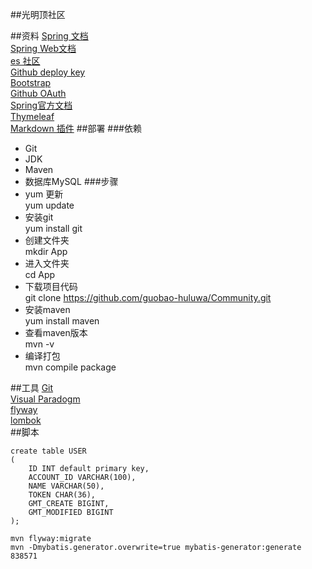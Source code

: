 ##光明顶社区

##资料
[Spring 文档](https://spring.io/guides)  
[Spring Web文档](https://spring.io/guides/gs/serving-web-content)  
[es 社区](https://elasticsearch.cn/explore)  
[Github deploy key](https://developer.github.com/v3/guides/managing=deploy-keys/#deploy-keys)  
[Bootstrap](https://v3.bootcss.com/getting-started/)  
[Github OAuth](https://developer.github.com/apps/building-oauth-apps/creating-an-oauth-app/)  
[Spring官方文档](https://docs.spring.io/spring-boot/docs/2.0.0.RC1/reference/htmlsingle/#boot-features-embedded-database-support)  
[Thymeleaf](https://www.thymeleaf.org/doc/tutorials/3.0/usingthymeleaf.html#setting-attribute-values)  
[Markdown 插件](https://pandao.github.io/editor.md/)
##部署
###依赖
- Git
- JDK
- Maven
- 数据库MySQL
###步骤
- yum 更新  
yum update  
- 安装git  
yum install git 
- 创建文件夹  
mkdir App
- 进入文件夹  
cd App
- 下载项目代码  
git clone https://github.com/guobao-huluwa/Community.git
- 安装maven  
yum install maven  
- 查看maven版本  
mvn -v  
- 编译打包  
mvn compile package


##工具
[Git](https://git-scm.com/download)  
[Visual Paradogm](https://www.visual-paradigm.com)  
[flyway](https://flywaydb.org/getstarted/)  
[lombok](https://projectlombok.org/)  
##脚本
```
create table USER
(
	ID INT default primary key,
	ACCOUNT_ID VARCHAR(100),
	NAME VARCHAR(50),
	TOKEN CHAR(36),
	GMT_CREATE BIGINT,
	GMT_MODIFIED BIGINT
);
```
```base
mvn flyway:migrate
mvn -Dmybatis.generator.overwrite=true mybatis-generator:generate
838571  
```